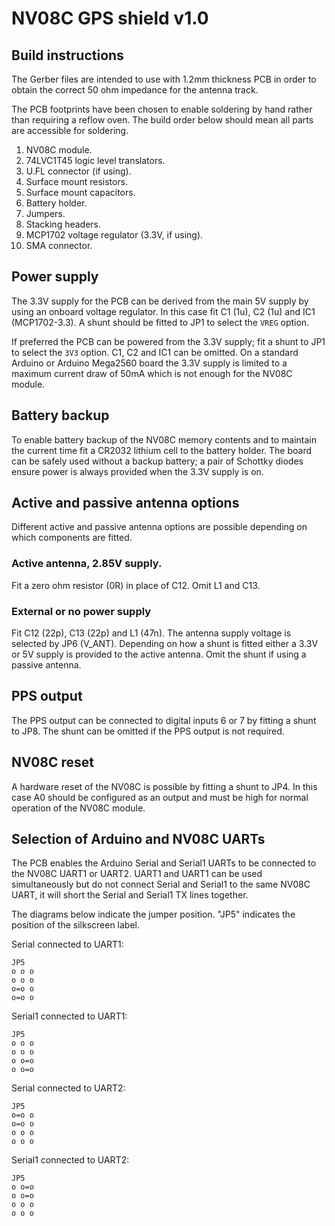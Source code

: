 # NV08C GPS shield v1.0

## Build instructions

The Gerber files are intended to use with 1.2mm thickness PCB in order
to obtain the correct 50 ohm impedance for the antenna track.

The PCB footprints have been chosen to enable soldering by hand rather
than requiring a reflow oven. The build order below should mean all
parts are accessible for soldering.

  1. NV08C module.
  2. 74LVC1T45 logic level translators.
  3. U.FL connector (if using).
  4. Surface mount resistors.
  5. Surface mount capacitors.
  6. Battery holder.
  7. Jumpers.
  8. Stacking headers.
  9. MCP1702 voltage regulator (3.3V, if using).
  10. SMA connector.


## Power supply

The 3.3V supply for the PCB can be derived from the main 5V supply by
using an onboard voltage regulator. In this case fit C1 (1u), C2 (1u)
and IC1 (MCP1702-3.3). A shunt should be fitted to JP1 to select the
`VREG` option. 

If preferred the PCB can be powered from the 3.3V supply; fit a shunt
to JP1 to select the `3V3` option. C1, C2 and IC1 can be omitted. On a
standard Arduino or Arduino Mega2560 board the 3.3V supply is limited
to a maximum current draw of 50mA which is not enough for the NV08C
module.


## Battery backup

To enable battery backup of the NV08C memory contents and to maintain
the current time fit a CR2032 lithium cell to the battery holder. The
board can be safely used without a backup battery; a pair of Schottky
diodes ensure power is always provided when the 3.3V supply is on.

  
## Active and passive antenna options

Different active and passive antenna options are possible depending on
which components are fitted. 

### Active antenna, 2.85V supply.

Fit a zero ohm resistor (0R) in place of C12. Omit L1 and C13.


### External or no power supply

Fit C12 (22p), C13 (22p) and L1 (47n). The antenna supply voltage is
selected by JP6 (V_ANT). Depending on how a shunt is fitted either a
3.3V or 5V supply is provided to the active antenna. Omit the shunt if
using a passive antenna.


## PPS output

The PPS output can be connected to digital inputs 6 or 7 by fitting a
shunt to JP8. The shunt can be omitted if the PPS output is not
required.


## NV08C reset

A hardware reset of the NV08C is possible by fitting a shunt to
JP4. In this case A0 should be configured as an output and must be
high for normal operation of the NV08C module.


## Selection of Arduino and NV08C UARTs

The PCB enables the Arduino Serial and Serial1 UARTs to be connected
to the NV08C UART1 or UART2. UART1 and UART1 can be used
simultaneously but do not connect Serial and Serial1 to the same NV08C
UART, it will short the Serial and Serial1 TX lines together.

The diagrams below indicate the jumper position. "JP5" indicates the
position of the silkscreen label.

  Serial connected to UART1:

    JP5
    o o o
    o o o
    o=o o
    o=o o


  Serial1 connected to UART1:

    JP5
    o o o
    o o o
    o o=o
    o o=o


  Serial connected to UART2:

    JP5
    o=o o
    o=o o
    o o o
    o o o


  Serial1 connected to UART2:

    JP5
    o o=o
    o o=o
    o o o
    o o o

